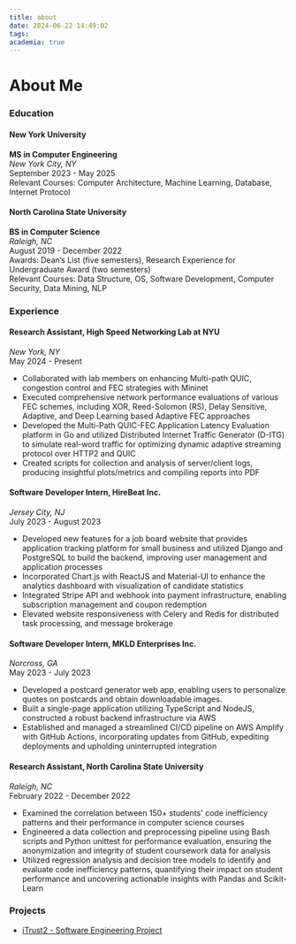 ```yaml
---
title: about
date: 2024-06-22 14:49:02
tags:
academia: true
---
```

# About Me

### Education

#### New York University
**MS in Computer Engineering**  
*New York City, NY*  
September 2023 - May 2025  
Relevant Courses: Computer Architecture, Machine Learning, Database, Internet Protocol

#### North Carolina State University
**BS in Computer Science**  
*Raleigh, NC*  
August 2019 - December 2022  
Awards: Dean’s List (five semesters), Research Experience for Undergraduate Award (two semesters)  
Relevant Courses: Data Structure, OS, Software Development, Computer Security, Data Mining, NLP

### Experience

#### Research Assistant, High Speed Networking Lab at NYU
*New York, NY*  
May 2024 - Present  
- Collaborated with lab members on enhancing Multi-path QUIC, congestion control and FEC strategies with Mininet
- Executed comprehensive network performance evaluations of various FEC schemes, including XOR, Reed-Solomon (RS), Delay Sensitive, Adaptive, and Deep Learning based Adaptive FEC approaches
- Developed the Multi-Path QUIC-FEC Application Latency Evaluation platform in Go and utilized Distributed Internet Traffic Generator (D-ITG) to simulate real-word traffic for optimizing dynamic adaptive streaming protocol over HTTP2 and QUIC
- Created scripts for collection and analysis of server/client logs, producing insightful plots/metrics and compiling reports into PDF

#### Software Developer Intern, HireBeat Inc.
*Jersey City, NJ*  
July 2023 - August 2023  
- Developed new features for a job board website that provides application tracking platform for small business and utilized Django and PostgreSQL to build the backend, improving user management and application processes
- Incorporated Chart.js with ReactJS and Material-UI to enhance the analytics dashboard with visualization of candidate statistics 
- Integrated Stripe API and webhook into payment infrastructure, enabling subscription management and coupon redemption
- Elevated website responsiveness with Celery and Redis for distributed task processing, and message brokerage

#### Software Developer Intern, MKLD Enterprises Inc.
*Norcross, GA*  
May 2023 - July 2023  
- Developed a postcard generator web app, enabling users to personalize quotes on postcards and obtain downloadable images.
- Built a single-page application utilizing TypeScript and NodeJS, constructed a robust backend infrastructure via AWS
- Established and managed a streamlined CI/CD pipeline on AWS Amplify with GitHub Actions, incorporating updates from GitHub, expediting deployments and upholding uninterrupted integration

#### Research Assistant, North Carolina State University
*Raleigh, NC*  
February 2022 - December 2022  
- Examined the correlation between 150+ students' code inefficiency patterns and their performance in computer science courses
- Engineered a data collection and preprocessing pipeline using Bash scripts and Python unittest for performance evaluation, ensuring the anonymization and integrity of student coursework data for analysis
- Utilized regression analysis and decision tree models to identify and evaluate code inefficiency patterns, quantifying their impact on student performance and uncovering actionable insights with Pandas and Scikit-Learn

### Projects

- [iTrust2 - Software Engineering Project](/hexoWebsite/2024/06/22/iTrust2/)

